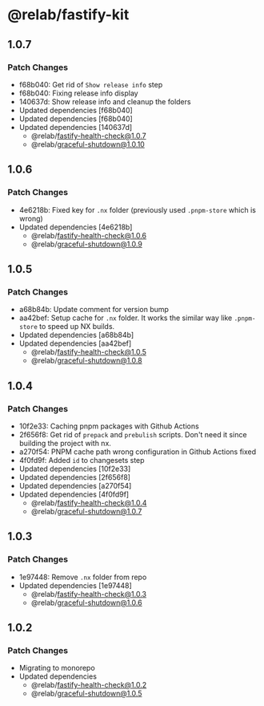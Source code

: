 # @relab/fastify-kit

## 1.0.7

### Patch Changes

-   f68b040: Get rid of `Show release info` step
-   f68b040: Fixing release info display
-   140637d: Show release info and cleanup the folders
-   Updated dependencies [f68b040]
-   Updated dependencies [f68b040]
-   Updated dependencies [140637d]
    -   @relab/fastify-health-check@1.0.7
    -   @relab/graceful-shutdown@1.0.10

## 1.0.6

### Patch Changes

-   4e6218b: Fixed key for `.nx` folder (previously used `.pnpm-store` which is wrong)
-   Updated dependencies [4e6218b]
    -   @relab/fastify-health-check@1.0.6
    -   @relab/graceful-shutdown@1.0.9

## 1.0.5

### Patch Changes

-   a68b84b: Update comment for version bump
-   aa42bef: Setup cache for `.nx` folder.
    It works the similar way like `.pnpm-store` to speed up NX builds.
-   Updated dependencies [a68b84b]
-   Updated dependencies [aa42bef]
    -   @relab/fastify-health-check@1.0.5
    -   @relab/graceful-shutdown@1.0.8

## 1.0.4

### Patch Changes

-   10f2e33: Caching pnpm packages with Github Actions
-   2f656f8: Get rid of `prepack` and `prebulish` scripts. Don't need it since building the project with nx.
-   a270f54: PNPM cache path wrong configuration in Github Actions fixed
-   4f0fd9f: Added `id` to changesets step
-   Updated dependencies [10f2e33]
-   Updated dependencies [2f656f8]
-   Updated dependencies [a270f54]
-   Updated dependencies [4f0fd9f]
    -   @relab/fastify-health-check@1.0.4
    -   @relab/graceful-shutdown@1.0.7

## 1.0.3

### Patch Changes

-   1e97448: Remove `.nx` folder from repo
-   Updated dependencies [1e97448]
    -   @relab/fastify-health-check@1.0.3
    -   @relab/graceful-shutdown@1.0.6

## 1.0.2

### Patch Changes

-   Migrating to monorepo
-   Updated dependencies
    -   @relab/fastify-health-check@1.0.2
    -   @relab/graceful-shutdown@1.0.5
